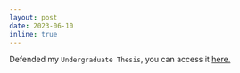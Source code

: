 ```yaml
---
layout: post
date: 2023-06-10
inline: true
---
```


Defended my `Undergraduate Thesis`, you can access it <a href="{{ site.url }}/assets/ug_thesis.pdf">here.</a>
